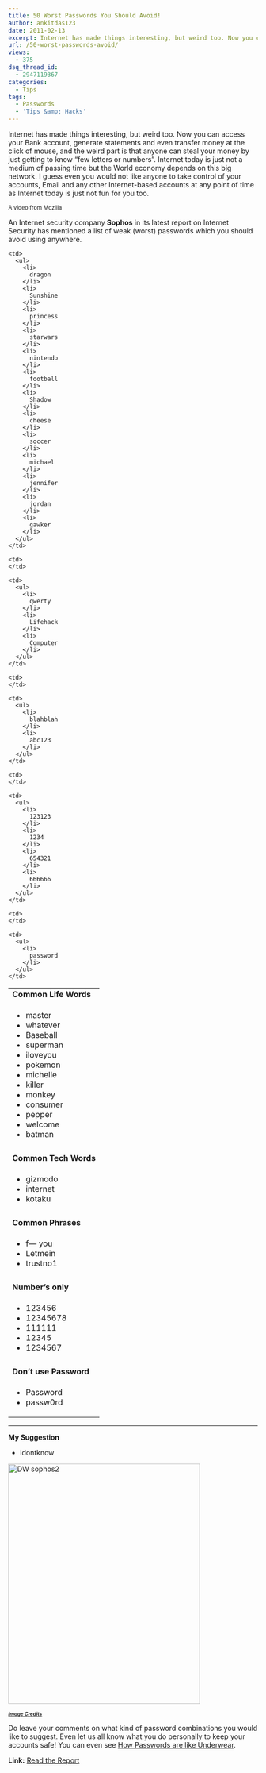 ```yaml
---
title: 50 Worst Passwords You Should Avoid!
author: ankitdas123
date: 2011-02-13
excerpt: Internet has made things interesting, but weird too. Now you can access your Bank account, generate statements and even transfer money at the click of mouse, and the weird part is that anyone can steal your money by just getting to know “few letters or numbers”.
url: /50-worst-passwords-avoid/
views:
  - 375
dsq_thread_id:
  - 2947119367
categories:
  - Tips
tags:
  - Passwords
  - 'Tips &amp; Hacks'
---
```

Internet has made things interesting, but weird too. Now you can access your Bank account, generate statements and even transfer money at the click of mouse, and the weird part is that anyone can steal your money by just getting to know “few letters or numbers”. Internet today is just not a medium of passing time but the World economy depends on this big network. I guess even you would not like anyone to take control of your accounts, Email and any other Internet-based accounts at any point of time as Internet today is just not fun for you too.

<div id="scid:5737277B-5D6D-4f48-ABFC-DD9C333F4C5D:d69227db-f8d3-4ab0-819d-102552b70d9e" class="wlWriterEditableSmartContent" style="margin: 0px; display: inline; float: none; padding: 0px;">
  <div>
  </div>
  
  <div style="width: 448px; clear: both; font-size: .8em;">
    A video from Mozilla
  </div>
</div>

An Internet security company **Sophos** in its latest report on Internet Security has mentioned a list of weak (worst) passwords which you should avoid using anywhere.

<table style="width: 100%;">
  <tr>
    <td class="style1" colspan="2">
      <strong>Common Life Words</strong>
    </td>
  </tr>
  
  <tr>
    <td>
      <ul>
        <li>
          master
        </li>
        <li>
          whatever
        </li>
        <li>
          Baseball
        </li>
        <li>
          superman
        </li>
        <li>
          iloveyou
        </li>
        <li>
          pokemon
        </li>
        <li>
          michelle
        </li>
        <li>
          killer
        </li>
        <li>
          monkey
        </li>
        <li>
          consumer
        </li>
        <li>
          pepper
        </li>
        <li>
          welcome
        </li>
        <li>
          batman
        </li>
      </ul>
    </td>
    
    <td>
      <ul>
        <li>
          dragon
        </li>
        <li>
          Sunshine
        </li>
        <li>
          princess
        </li>
        <li>
          starwars
        </li>
        <li>
          nintendo
        </li>
        <li>
          football
        </li>
        <li>
          Shadow
        </li>
        <li>
          cheese
        </li>
        <li>
          soccer
        </li>
        <li>
          michael
        </li>
        <li>
          jennifer
        </li>
        <li>
          jordan
        </li>
        <li>
          gawker
        </li>
      </ul>
    </td>
  </tr>
  
  <tr>
    <td>
    </td>
    
    <td>
    </td>
  </tr>
  
  <tr>
    <td class="style1" style="height: 22px;" colspan="2">
      <strong>Common Tech Words</strong>
    </td>
  </tr>
  
  <tr>
    <td>
      <ul>
        <li>
          gizmodo
        </li>
        <li>
          internet
        </li>
        <li>
          kotaku
        </li>
      </ul>
    </td>
    
    <td>
      <ul>
        <li>
          qwerty
        </li>
        <li>
          Lifehack
        </li>
        <li>
          Computer
        </li>
      </ul>
    </td>
  </tr>
  
  <tr>
    <td>
    </td>
    
    <td>
    </td>
  </tr>
  
  <tr>
    <td class="style1" colspan="2">
      <strong>Common Phrases</strong>
    </td>
  </tr>
  
  <tr>
    <td>
      <ul>
        <li>
          f— you
        </li>
        <li>
          Letmein
        </li>
        <li>
          trustno1
        </li>
      </ul>
    </td>
    
    <td>
      <ul>
        <li>
          blahblah
        </li>
        <li>
          abc123
        </li>
      </ul>
    </td>
  </tr>
  
  <tr>
    <td>
    </td>
    
    <td>
    </td>
  </tr>
  
  <tr>
    <td class="style1" colspan="2">
      <strong>Number&#8217;s only</strong>
    </td>
  </tr>
  
  <tr>
    <td>
      <ul>
        <li>
          123456
        </li>
        <li>
          12345678
        </li>
        <li>
          111111
        </li>
        <li>
          12345
        </li>
        <li>
          1234567
        </li>
      </ul>
    </td>
    
    <td>
      <ul>
        <li>
          123123
        </li>
        <li>
          1234
        </li>
        <li>
          654321
        </li>
        <li>
          666666
        </li>
      </ul>
    </td>
  </tr>
  
  <tr>
    <td>
    </td>
    
    <td>
    </td>
  </tr>
  
  <tr>
    <td class="style1" colspan="2">
      <strong>Don&#8217;t use Password</strong>
    </td>
  </tr>
  
  <tr>
    <td>
      <ul>
        <li>
          Password
        </li>
        <li>
          passw0rd
        </li>
      </ul>
    </td>
    
    <td>
      <ul>
        <li>
          password
        </li>
      </ul>
    </td>
  </tr>
</table>

** **

**My Suggestion**

  * idontknow

[<img style="background-image: none; padding-left: 0px; padding-right: 0px; display: inline; padding-top: 0px; border-width: 0px;" title="DW sophos2" src="http://cdn.devilsworkshop.org/files/2011/02/DW-sophos2_thumb.gif" border="0" alt="DW sophos2" width="387" height="484" />][1]

**<span style="text-decoration: underline;"><em><span style="font-size: x-small;"><a href="http://www.addressmunger.com/images/password.gif" onclick="_gaq.push(['_trackEvent', 'outbound-article', 'http://www.addressmunger.com/images/password.gif', 'Image Credits']);" target="_blank">Image Credits</a></span></em></span>**

Do leave your comments on what kind of password combinations you would like to suggest. Even let us all know what you do personally to keep your accounts safe! You can even see <a href="http://devilsworkshop.org/passwords-are-like-underwear-security-tip/" target="_blank">How Passwords are like Underwear</a>.

**Link:** <a href="http://www.sophos.com/security/topic/epp-gartner-2010.html" onclick="_gaq.push(['_trackEvent', 'outbound-article', 'http://www.sophos.com/security/topic/epp-gartner-2010.html', 'Read the Report']);" target="_blank">Read the Report</a>

 [1]: http://cdn.devilsworkshop.org/files/2011/02/DW-sophos2.gif
